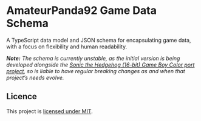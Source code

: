 # AmateurPanda92 Game Data Schema

A TypeScript data model and JSON schema for encapsulating game data, with a focus on flexibility and human readability.

_**Note:** The schema is currently unstable, as the initial version is being developed alongside the [Sonic the Hedgehog (16-bit) Game Boy Color port project](https://www.github.com/AmateurPanda92/sonic-1-gbc), so is liable to have regular breaking changes as and when that project’s needs evolve._

## Licence

This project is [licensed under MIT](LICENCE.md).
